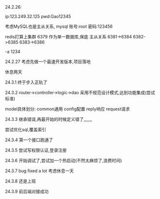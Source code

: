 24.2.26:

ip:123.249.32.125
pwd:Gao12345

考虑MySQL也是主从关系,
mysql 账号:root
密码:123456

redis打算上集群
6379 作为单一数据库,保底
主从关系
6381->6384
6382->6385
6383->6386

-a 1234

24.2.27 
考虑先做一个最速开发版本,项目落地

休息两天

24.3.1
终于步入正轨了

24.3.2
router->controller->logic->dao
采用不规范设计模式,达到功能集成(尝试标准)

model具体划分:
    common通用
    config配置
    reply响应
    request请求

24.3.3
继承错误,再最开始的时候定义错了,,,,,,,

尝试优化sql,覆盖索引

24.3.4
第一个接口跑通了

24.3.5
尝试写权限认证,登录注册

24.3.6
开始调试了,尝试加一个热启动(不然太麻烦了,浪费时间)

24.3.7 
bug fixed a lot 
考虑休息一天

24.3.8
还是上班

24.3.9
前后端对接成功








